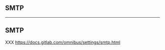 <!-- .slide: class="vertical-center" -->

<i class="fa-duotone fa-envelope fa-8x fa-duotone-colors-inverted" style="float: right; color: grey;"></i>

## SMTP

---

## SMTP

<i class="fa-duotone fa-envelope fa-4x fa-duotone-colors-inverted" style="float: right;"></i>

XXX https://docs.gitlab.com/omnibus/settings/smtp.html
